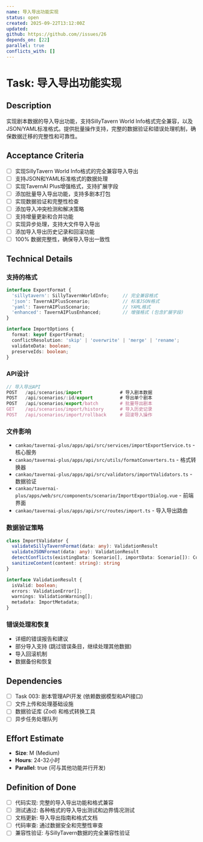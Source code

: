 ```yaml
---
name: 导入导出功能实现
status: open
created: 2025-09-22T13:12:00Z
updated: 
github: https://github.com//issues/26
depends_on: [22]
parallel: true
conflicts_with: []
---
```


# Task: 导入导出功能实现

## Description

实现剧本数据的导入导出功能，支持SillyTavern World Info格式完全兼容，以及JSON/YAML标准格式。提供批量操作支持，完整的数据验证和错误处理机制，确保数据迁移的完整性和可靠性。

## Acceptance Criteria

- [ ] 实现SillyTavern World Info格式的完全兼容导入导出
- [ ] 支持JSON和YAML标准格式的数据处理
- [ ] 实现TavernAI Plus增强格式，支持扩展字段
- [ ] 添加批量导入导出功能，支持多剧本打包
- [ ] 实现数据验证和完整性检查
- [ ] 添加导入冲突检测和解决策略
- [ ] 支持增量更新和合并功能
- [ ] 实现异步处理，支持大文件导入导出
- [ ] 添加导入导出历史记录和回滚功能
- [ ] 100% 数据完整性，确保导入导出一致性

## Technical Details

### 支持的格式
```typescript
interface ExportFormat {
  'sillytavern': SillyTavernWorldInfo;     // 完全兼容格式
  'json': TavernAIPlusScenario;            // 标准JSON格式
  'yaml': TavernAIPlusScenario;            // YAML格式
  'enhanced': TavernAIPlusEnhanced;        // 增强格式 (包含扩展字段)
}

interface ImportOptions {
  format: keyof ExportFormat;
  conflictResolution: 'skip' | 'overwrite' | 'merge' | 'rename';
  validateData: boolean;
  preserveIds: boolean;
}
```

### API设计
```typescript
// 导入导出API
POST   /api/scenarios/import              # 导入剧本数据
POST   /api/scenarios/:id/export          # 导出单个剧本
POST   /api/scenarios/export/batch        # 批量导出剧本
GET    /api/scenarios/import/history      # 导入历史记录
POST   /api/scenarios/import/rollback     # 回滚导入操作
```

### 文件影响
- `cankao/tavernai-plus/apps/api/src/services/importExportService.ts` - 核心服务
- `cankao/tavernai-plus/apps/api/src/utils/formatConverters.ts` - 格式转换器
- `cankao/tavernai-plus/apps/api/src/validators/importValidators.ts` - 数据验证
- `cankao/tavernai-plus/apps/web/src/components/scenario/ImportExportDialog.vue` - 前端界面
- `cankao/tavernai-plus/apps/api/src/routes/import.ts` - 导入导出路由

### 数据验证策略
```typescript
class ImportValidator {
  validateSillyTavernFormat(data: any): ValidationResult
  validateJSONFormat(data: any): ValidationResult
  detectConflicts(existingData: Scenario[], importData: Scenario[]): Conflict[]
  sanitizeContent(content: string): string
}

interface ValidationResult {
  isValid: boolean;
  errors: ValidationError[];
  warnings: ValidationWarning[];
  metadata: ImportMetadata;
}
```

### 错误处理和恢复
- 详细的错误报告和建议
- 部分导入支持 (跳过错误条目，继续处理其他数据)
- 导入回滚机制
- 数据备份和恢复

## Dependencies

- [ ] Task 003: 剧本管理API开发 (依赖数据模型和API接口)
- [ ] 文件上传和处理基础设施
- [ ] 数据验证库 (Zod) 和格式转换工具
- [ ] 异步任务处理队列

## Effort Estimate

- **Size**: M (Medium)
- **Hours**: 24-32小时
- **Parallel**: true (可与其他功能并行开发)

## Definition of Done

- [ ] 代码实现: 完整的导入导出功能和格式兼容
- [ ] 测试通过: 各种格式的导入导出测试和边界情况测试
- [ ] 文档更新: 导入导出指南和格式文档
- [ ] 代码审查: 通过数据安全和完整性审查
- [ ] 兼容性验证: 与SillyTavern数据的完全兼容性验证
